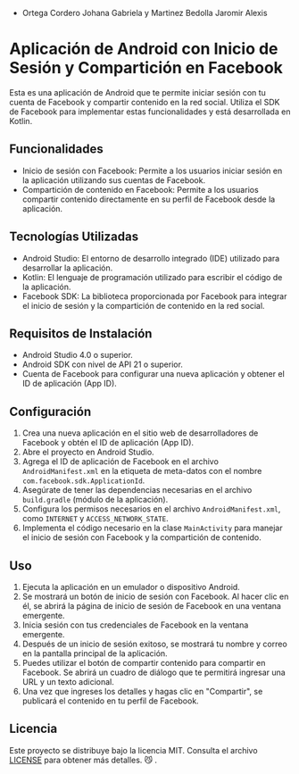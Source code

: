 - Ortega Cordero Johana Gabriela y Martinez Bedolla Jaromir Alexis
# Aplicación de Android con Inicio de Sesión y Compartición en Facebook

Esta es una aplicación de Android que te permite iniciar sesión con tu cuenta de Facebook y compartir contenido en la red social. Utiliza el SDK de Facebook para implementar estas funcionalidades y está desarrollada en Kotlin.

## Funcionalidades

- Inicio de sesión con Facebook: Permite a los usuarios iniciar sesión en la aplicación utilizando sus cuentas de Facebook.
- Compartición de contenido en Facebook: Permite a los usuarios compartir contenido directamente en su perfil de Facebook desde la aplicación.

## Tecnologías Utilizadas

- Android Studio: El entorno de desarrollo integrado (IDE) utilizado para desarrollar la aplicación.
- Kotlin: El lenguaje de programación utilizado para escribir el código de la aplicación.
- Facebook SDK: La biblioteca proporcionada por Facebook para integrar el inicio de sesión y la compartición de contenido en la red social.

## Requisitos de Instalación

- Android Studio 4.0 o superior.
- Android SDK con nivel de API 21 o superior.
- Cuenta de Facebook para configurar una nueva aplicación y obtener el ID de aplicación (App ID).

## Configuración

1. Crea una nueva aplicación en el sitio web de desarrolladores de Facebook y obtén el ID de aplicación (App ID).
2. Abre el proyecto en Android Studio.
3. Agrega el ID de aplicación de Facebook en el archivo `AndroidManifest.xml` en la etiqueta de meta-datos con el nombre `com.facebook.sdk.ApplicationId`.
4. Asegúrate de tener las dependencias necesarias en el archivo `build.gradle` (módulo de la aplicación).
5. Configura los permisos necesarios en el archivo `AndroidManifest.xml`, como `INTERNET` y `ACCESS_NETWORK_STATE`.
6. Implementa el código necesario en la clase `MainActivity` para manejar el inicio de sesión con Facebook y la compartición de contenido.

## Uso

1. Ejecuta la aplicación en un emulador o dispositivo Android.
2. Se mostrará un botón de inicio de sesión con Facebook. Al hacer clic en él, se abrirá la página de inicio de sesión de Facebook en una ventana emergente.
3. Inicia sesión con tus credenciales de Facebook en la ventana emergente.
4. Después de un inicio de sesión exitoso, se mostrará tu nombre y correo en la pantalla principal de la aplicación.
5. Puedes utilizar el botón de compartir contenido para compartir en Facebook. Se abrirá un cuadro de diálogo que te permitirá ingresar una URL y un texto adicional.
6. Una vez que ingreses los detalles y hagas clic en "Compartir", se publicará el contenido en tu perfil de Facebook.

## Licencia

Este proyecto se distribuye bajo la licencia MIT. Consulta el archivo [LICENSE](LIENSE) para obtener más detalles.
😼
.
